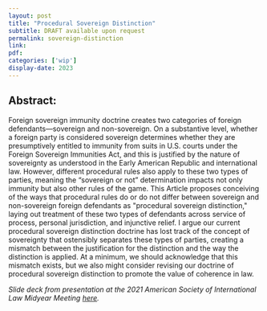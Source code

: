 ```yaml
---
layout: post
title: "Procedural Sovereign Distinction"
subtitle: DRAFT available upon request
permalink: sovereign-distinction
link:
pdf: 
categories: ['wip']
display-date: 2023
---
```


<h2>Abstract:</h2>
Foreign sovereign immunity doctrine creates two categories of foreign defendants—sovereign and non-sovereign. On a substantive level, whether a foreign party is considered sovereign determines whether they are presumptively entitled to immunity from suits in U.S. courts under the Foreign Sovereign Immunities Act, and this is justified by the nature of sovereignty as understood in the Early American Republic and international law. However, different procedural rules also apply to these two types of parties, meaning the “sovereign or not” determination impacts not only immunity but also other rules of the game. This Article proposes conceiving of the ways that procedural rules do or do not differ between sovereign and non-sovereign foreign defendants as "procedural sovereign distinction," laying out treatment of these two types of defendants across service of process, personal jurisdiction, and injunctive relief. I argue our current procedural sovereign distinction doctrine has lost track of the concept of sovereignty that ostensibly separates these types of parties, creating a mismatch between the justification for the distinction and the way the distinction is applied. At a minimum, we should acknowledge that this mismatch exists, but we also might consider revising our doctrine of procedural sovereign distinction to promote the value of coherence in law.

<i>Slide deck from presentation at the 2021 American Society of International Law Midyear Meeting <a href="https://bit.ly/hsa-sovereignty-2021">here</a>.</i>
